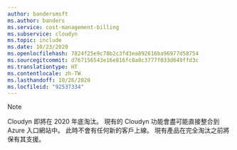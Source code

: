 ```yaml
---
author: bandersmsft
ms.author: banders
ms.service: cost-management-billing
ms.subservice: cloudyn
ms.topic: include
ms.date: 10/23/2020
ms.openlocfilehash: 7824f25e9c78b2c3fd3ea892616ba96977d58754
ms.sourcegitcommit: d767156543e16e816fc8a0c3777f033d649ffd3c
ms.translationtype: HT
ms.contentlocale: zh-TW
ms.lasthandoff: 10/26/2020
ms.locfileid: "92537334"
---
```

> [!NOTE]
> Cloudyn 即將在 2020 年底淘汰。 現有的 Cloudyn 功能會盡可能直接整合到 Azure 入口網站中。 此時不會有任何新的客戶上線。 現有產品在完全淘汰之前將保有其支援。